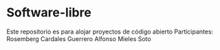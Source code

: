 # Software-libre
Este repositorio es para alojar proyectos de código abierto 
Participantes: Rosemberg Cardales Guerrero
Alfonso Mieles Soto
